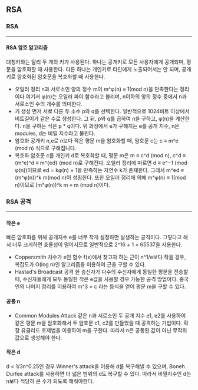 ## RSA
### RSA
---
#### RSA 암호 알고리즘
대칭키와는 달리 두 개의 키가 사용된다. 하나는 공개키로 모든 사용자에게 공개되며, 평문을 암호화할 때 사용한다. 다른 하나는 개인키로 타인에게 노출되어서는 안 되며, 공개키로 암호화된 암호문을 복호화할 때 사용한다.
* 오일러 정리
n과 서로소인 양의 정수 m이 m^φ(n) ≡ 1(mod n)을 만족한다는 정리이다.여기서 φ(n)는 오일러 파이 함수라고 불리며, n이하의 양의 정수 중에서 n과 서로소인 수의 개수를 의미한다.
* 키 생성
먼저 서로 다른 두 소수 p와 q를 선택한다. 일반적으로 1024비트 이상에서 비트길이가 같은 수로 생성한다. 그 뒤, p와 q를 곱하여 n을 구하고, φ(n)을 계산한다. n을 구하는 식은 p * q이다. 위 과정에서 e가 구해지는 e를 공개 지수, n은 modules, d는 비밀 지수라고 불린다.
* 암호화
공개키 n,e로 n보다 작은 평문 m을 암호화할 때, 암호문 c는 c ≡ m^e (mod n) 식으로 구해집니다.
* 복호화
암호문 c를 개인키 d로 복호화할 때, 평문 m은 m ≡ c^d (mod n), c^d ≡ (m^e)^d ≡ m^{ed} (mod n)로 구해진다. 오일러 정리에 따르면 d ≡ e^−1 (mod φ(n))이므로 ed = kφ(n) + 1을 만족하는 자연수 k가 존재한다. 그래서 m^ed ≡ (m^φ(n))^k m(mod n)이 성립한다. 또한 오일러 정리에 의해 m^φ(n) ≡ 1(mod n)이므로 (m^φ(n))^k m ≡ m (mod n)이다.
### RSA 공격
---
#### 작은 e
빠른 암호화를 위해 공개지수 e를 너무 작게 설정하면 발생하는 공격이다. 그렇다고 해서 너무 크게하면 효율성이 떨어지므로 일반적으로 2^16 + 1 = 65537을 사용한다.
* Coppersmith
차수가 e인 함수 f(x)에서 찾고자 하는 근이 n^1/e보다 작을 경우, 복잡도가 O(log n)인 알고리즘을 이용하여 근을 구할 수 있다. 
* Hastad's Broadcast 공격
한 송신자가 다수의 수신자에게 동일한 평문을 전송할 때, 수신자들에게 모두 동일한 작은 e값을 사용할 경우 가능한 공격 방법이다. 중국인의 나머지 정리를 이용하여 m^3 = c 라는 등식을 얻어 평문 m을 구할 수 있다.
#### 공통 n
* Common Modules Attack
같은 n과 서로소인 두 공개 지수 e1, e2를 사용하여 같은 평문 m을 암호화해서 두 암호문 c1, c2를 만들었을 때 공격하는 기법이다. 확장 유클리드 호제법을 이용하여 m을 구한다. 따라서 n은 공통된 값이 아닌 무작위 값으로 생성해야 한다.
#### 작은 d
d < 1/3n^0.25인 경우 Winner's attack을 이용해 d를 복구해낼 수 있으며, Boneh Durfee attack를 사용하면 더 넓은 범위의 d도 복구할 수 있다. 따라서 비밀지수인 d는 n보다 적당히 큰 수가 되도록 해줘야한다.
 
